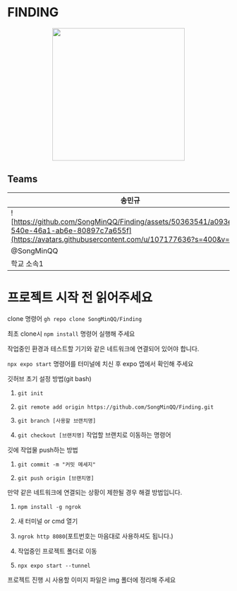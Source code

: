 # FINDING

<div align="center" display = "flex">
  <img src="https://github.com/SongMinQQ/Finding/assets/107177636/5fb73a1b-83e9-472f-b4e8-00a4dc5501ac" width="300" height="300"/>
</div>

## Teams

| 송민규 | 강민석 | 이지예 | 이름4 | 이름5 |
|-------|-------|-------|-------|-------|
| ![https://github.com/SongMinQQ/Finding/assets/50363541/a093e8be-540e-46a1-ab6e-80897c7a655f](https://avatars.githubusercontent.com/u/107177636?s=400&v=4) |![](https://avatars.githubusercontent.com/u/50363541?v=4) | ![KakaoTalk_20230922_145726067](https://github.com/SongMinQQ/Finding/assets/50363541/a093e8be-540e-46a1-ab6e-80897c7a655f) |![KakaoTalk_20230922_145726067](https://github.com/SongMinQQ/Finding/assets/50363541/a093e8be-540e-46a1-ab6e-80897c7a655f) | ![KakaoTalk_20230922_145726067](https://github.com/SongMinQQ/Finding/assets/50363541/a093e8be-540e-46a1-ab6e-80897c7a655f) |
| @SongMinQQ | @githubid2 | @githubid3 | @githubid4 | @githubid5 |
| 학교 소속1 | 학교 소속2 | 학교 소속3 | 학교 소속4 | 학교 소속5 |



# 프로젝트 시작 전 읽어주세요

clone 명령어 ```gh repo clone SongMinQQ/Finding```

최초 clone시 ```npm install``` 명령어 실행해 주세요

작업중인 환경과 테스트할 기기와 같은 네트워크에 연결되어 있어야 합니다.

```npx expo start``` 명령어를 터미널에 치신 후 expo 앱에서 확인해 주세요

깃허브 초기 설정 방법(git bash)

1. ```git init```

2. ```git remote add origin https://github.com/SongMinQQ/Finding.git```

3. ```git branch [사용할 브랜치명]```

4. ```git checkout [브랜치명]``` 작업할 브랜치로 이동하는 명령어

깃에 작업물 push하는 방법

1. ```git commit -m "커밋 메세지"```

2. ```git push origin [브랜치명]```

만약 같은 네트워크에 연결되는 상황이 제한될 경우 해결 방법입니다.

1. ```npm install -g ngrok```

2. 새 터미널 or cmd 열기

3. ```ngrok http 8080```(포트번호는 마음대로 사용하셔도 됩니다.)

4. 작업중인 프로젝트 폴더로 이동

5. ```npx expo start --tunnel```

프로젝트 진행 시 사용할 이미지 파일은 img 폴더에 정리해 주세요

